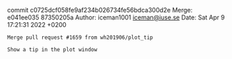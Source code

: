 commit c0725dcf058fe9af234b026734fe56bdca300d2e
Merge: e041ee035 87350205a
Author: iceman1001 <iceman@iuse.se>
Date:   Sat Apr 9 17:21:31 2022 +0200

    Merge pull request #1659 from wh201906/plot_tip
    
    Show a tip in the plot window

